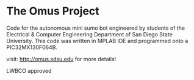 # The Omus Project

Code for the autonomous mini sumo bot engineered by students of the Electrical
& Computer Engineering Department of San Diego State University. This code was
written in MPLAB IDE and programmed onto a PIC32MX130F064B.  
  
  
visit: http://omus.sdsu.edu for more details!
  
  
  
LWBCO approved
